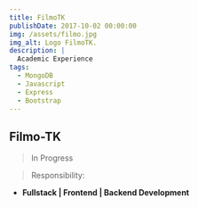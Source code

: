 ```yaml
---
title: FilmoTK
publishDate: 2017-10-02 00:00:00
img: /assets/filmo.jpg
img_alt: Logo FilmoTK.
description: |
  Academic Experience
tags:
  - MongoDB
  - Javascript
  - Express
  - Bootstrap
---
```



## Filmo-TK

> In Progress

>Responsibility: 
- **Fullstack | Frontend | Backend Development**